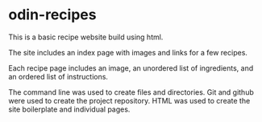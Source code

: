# odin-recipes

This is a basic recipe website build using html.

The site includes an index page with images and links for a few recipes.

Each recipe page includes an image, an unordered list of ingredients, and an ordered list of instructions.


The command line was used to create files and directories. 
Git and github were used to create the project repository. 
HTML was used to create the site boilerplate and individual pages.
